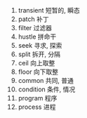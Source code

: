 1. transient 短暂的, 瞬态
2. patch 补丁
3. filter 过滤器
4. hustle 拼命干
5. seek 寻求, 探索
6. split 拆开, 分隔
7. ceil 向上取整
8. floor 向下取整
9. common 共同, 普通
10. condition 条件, 情况
11. program 程序
12. process 进程

